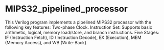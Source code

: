 # MIPS32_pipelined_processor
This Verilog program implements a pipelined MIPS32 processor with the following key features:  Two-phase Clock. Instruction Set: Supports basic arithmetic, logical, memory load/store, and branch instructions. Five Stages: IF (Instruction Fetch), ID (Instruction Decode), EX (Execution), MEM (Memory Access), and WB (Write-Back). 

